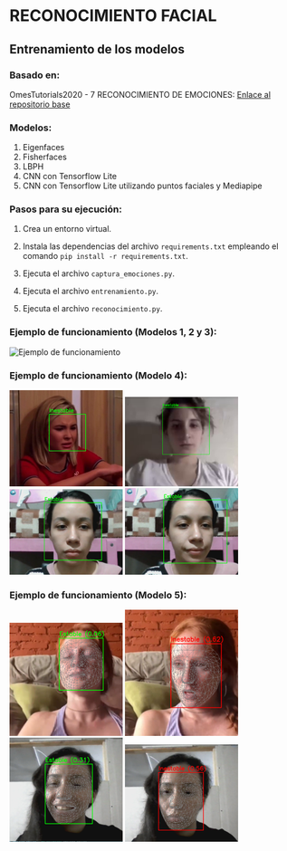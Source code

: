 # RECONOCIMIENTO FACIAL
## Entrenamiento de los modelos
### Basado en:
OmesTutorials2020 - 7 RECONOCIMIENTO DE EMOCIONES: 
[Enlace al repositorio base](https://github.com/GabySol/OmesTutorials2020/tree/master)

### Modelos:
1. Eigenfaces
2. Fisherfaces
3. LBPH
4. CNN con Tensorflow Lite
5. CNN con Tensorflow Lite utilizando puntos faciales y Mediapipe

### Pasos para su ejecución:
1. Crea un entorno virtual.
2. Instala las dependencias del archivo `requirements.txt` empleando el comando `pip install -r requirements.txt`.

3. Ejecuta el archivo `captura_emociones.py`.
4. Ejecuta el archivo `entrenamiento.py`.
5. Ejecuta el archivo `reconocimiento.py`.

### Ejemplo de funcionamiento (Modelos 1, 2 y 3):
![Ejemplo de funcionamiento](Pruebas/Demostracion.gif)

### Ejemplo de funcionamiento (Modelo 4):
<img src="Pruebas/Demostracion2.png" alt="Ejemplo de funcionamiento2" width="200"/>
<img src="Pruebas/Demostracion3.png" alt="Ejemplo de funcionamiento2" width="200"/>
<img src="Pruebas/Demostracion4.png" alt="Ejemplo de funcionamiento2" width="200"/>
<img src="Pruebas/Demostracion5.png" alt="Ejemplo de funcionamiento2" width="200"/>

### Ejemplo de funcionamiento (Modelo 5):
<img src="Pruebas/Demostracion6.png" alt="Ejemplo de funcionamiento2" width="200"/>
<img src="Pruebas/Demostracion7.png" alt="Ejemplo de funcionamiento2" width="200"/>
<img src="Pruebas/Demostracion8.png" alt="Ejemplo de funcionamiento2" width="200"/>
<img src="Pruebas/Demostracion9.png" alt="Ejemplo de funcionamiento2" width="200"/>